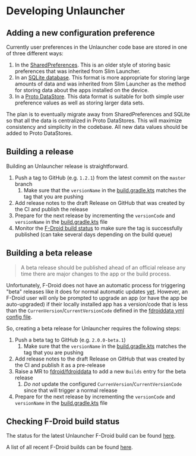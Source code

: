 # Developing Unlauncher

## Adding a new configuration preference

Currently user preferences in the Unlauncher code base are stored in one of three different ways:

1. In the [SharedPreferences](https://developer.android.com/training/data-storage/shared-preferences). This is an older style of storing basic preferences that was inherited from Slim Launcher. 
1. In an [SQLite database](https://developer.android.com/training/data-storage/sqlite). This format is more appropriate for storing large amounts of data and was inherited from Slim Launcher as the method for storing data about the apps installed on the device.
1. In a [Proto DataStore](https://developer.android.com/topic/libraries/architecture/datastore#proto-datastore). This data format is suitable for both simple user preference values as well as storing larger data sets.

The plan is to eventually migrate away from SharedPreferences and SQLite so that all the data is centralized in Proto DataStores. This will maximize consistency and simplicity in the codebase. All new data values should be added to Proto DataStores.

## Building a release

Building an Unlauncher release is straightforward.  

1. Push a tag to GitHub (e.g. `1.2.1`) from the latest commit on the `master` branch
    1. Make sure that the `versionName` in the [build.gradle.kts](./app/build.gradle.kts) matches the tag that you are pushing
1. Add release notes to the draft Release on GitHub that was created by the CI and publish the release
1. Prepare for the next release by incrementing the `versionCode` and `versionName` in the [build.gradle.kts](./app/build.gradle.kts) file
1. Monitor the [F-Droid build status](#checking-f-droid-build-status) to make sure the tag is successfully published (can take several days depending on the build queue)

## Building a beta release

> A beta release should be published ahead of an official release any time there are major changes to the app or the build process.

Unfortunately, F-Droid does not have an automatic process for triggering "beta" releases like it does for normal automatic updates [yet](https://gitlab.com/fdroid/fdroidserver/-/issues/161).
However, an F-Droid user will only be prompted to upgrade an app (or have the app be auto-upgraded) if their locally installed app has a version/code that is less than the `CurrenVersion`/`CurrentVersionCode` defined in the [fdroiddata yml config file](https://gitlab.com/fdroid/fdroiddata/-/blob/master/metadata/com.jkuester.unlauncher.yml).

So, creating a beta release for Unlauncher requires the following steps:

1. Push a beta tag to GitHub (e.g. `2.0.0-beta.1`)
   1. Make sure that the `versionName` in the [build.gradle.kts](./app/build.gradle.kts) matches the tag that you are pushing
1. Add release notes to the draft Release on GitHub that was created by the CI and publish it as a pre-release
1. Raise a MR to [fdroid/fdroiddata](https://gitlab.com/fdroid/fdroiddata) to add a new `Builds` entry for the beta release
    1. _Do not_ update the configured `CurrenVersion`/`CurrentVersionCode` since that will trigger a normal release
1. Prepare for the next release by incrementing the `versionCode` and `versionName` in the [build.gradle.kts](./app/build.gradle.kts) file

## Checking F-Droid build status

The status for the latest Unlauncher F-Droid build can be found [here](https://gitlab.com/fdroid/fdroiddata/-/blob/master/metadata/com.jkuester.unlauncher.yml).

A list of all recent F-Droid builds can be found [here](https://f-droid.org/wiki/index.php?title=Special:RecentChanges&days=30&from=&hidebots=0&hideanons=1&hideliu=1&limit=500).
